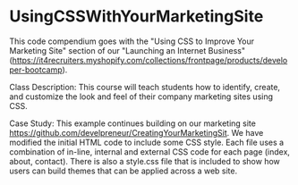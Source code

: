 # UsingCSSWithYourMarketingSite
This code compendium goes with the "Using CSS to Improve Your Marketing Site" section
of our "Launching an Internet Business"
(https://it4recruiters.myshopify.com/collections/frontpage/products/developer-bootcamp). 

Class Description:
This course will teach students how to identify, create, and customize the look and 
feel of their company marketing sites using CSS.

Case Study:
This example continues building on our marketing site https://github.com/develpreneur/CreatingYourMarketingSit.  We have modified the initial HTML code  to include some CSS style. Each file uses a combination of in-line, internal and external CSS code for each page (index, about, contact).  There is also a style.css file that is included to show how users can build themes that can be applied across a web site.

  
